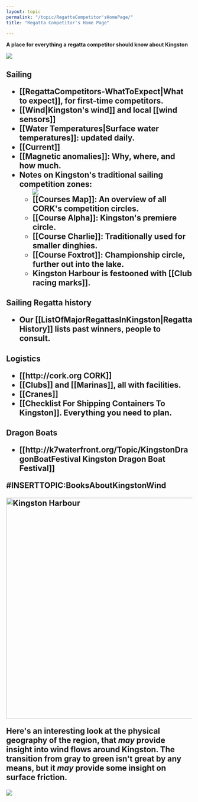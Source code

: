 ```yaml
---
layout: topic
permalink: "/topic/RegattaCompetitor'sHomePage/"
title: "Regatta Competitor's Home Page"

---
```


<strong>A place for everything a regatta competitor should know about Kingston</strong>
<div class="floatright" style="width: 600px; overflow: hidden;">
<img src="http://K7Waterfront.org/Images/AerialHarbourFlatNorthShore600.jpg">
</div>
<h2 class="plain">Sailing
<ul  class="simplebullet">
<li> [[RegattaCompetitors-WhatToExpect|What to expect]], for first-time competitors.
<li> [[Wind|Kingston's wind]] and local [[wind sensors]]
<li> [[Water Temperatures|Surface water temperatures]]: updated daily.
<li> [[Current]]
<li> [[Magnetic anomalies]]: Why, where, and how much.
<li> Notes on Kingston's traditional sailing competition zones:
<ul  class="simplebullet">
<img src="http://K7Waterfront.org/Images/PhysicalGeographyTopology2.jpg" class="span-13 right">
<li> [[Courses Map]]: An overview of all CORK's competition circles. 
<li> [[Course Alpha]]: Kingston's premiere circle.
<li> [[Course Charlie]]: Traditionally used for smaller dinghies.
<li> [[Course Foxtrot]]: Championship circle, further out into the lake.
<li> Kingston Harbour is festooned with [[Club racing marks]].
</ul>

</ul>
<h2 class="plain">Sailing Regatta history
<ul  class="simplebullet">
<li> Our [[ListOfMajorRegattasInKingston|Regatta History]] lists past winners, people to consult.
</ul>

<h2 class="plain">Logistics
<ul  class="simplebullet">
<li> [[http://cork.org CORK]]
<li> [[Clubs]] and [[Marinas]], all with facilities.
<li> [[Cranes]]
<li> [[Checklist For Shipping Containers To Kingston]].  Everything you need to plan.
</ul>

<h2 class="plain">Dragon Boats
<ul  class="simplebullet">
<li> [[http://k7waterfront.org/Topic/KingstonDragonBoatFestival Kingston Dragon Boat Festival]]
</ul>

#INSERTTOPIC:BooksAboutKingstonWind

<a href="http://www.flickr.com/photos/k7waterfront/462434656/" title="Photo Sharing"><img src="http://farm1.static.flickr.com/227/462434656_c945b4d6b4_o.jpg" width="908" height="596" alt="Kingston Harbour" /></a>

 Here's an interesting look at the physical geography of the region, that <i>may</i> provide insight into wind flows around Kingston.
The transition from gray to green isn't great by any means, but it <i>may</i> provide some insight on surface friction.

<img src="http://K7Waterfront.org/Images/AerialHarbourFlatNorthShore.jpg">


